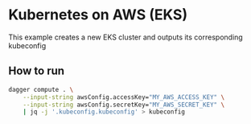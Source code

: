 # Kubernetes on AWS (EKS)

This example creates a new EKS cluster and outputs its corresponding kubeconfig

## How to run

```sh
dagger compute . \
    --input-string awsConfig.accessKey="MY_AWS_ACCESS_KEY" \
    --input-string awsConfig.secretKey="MY_AWS_SECRET_KEY" \
    | jq -j '.kubeconfig.kubeconfig' > kubeconfig
```
